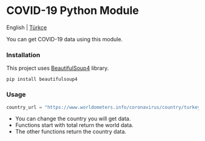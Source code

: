 # COVID-19 Python Module
English | [Türkçe](README.md)

You can get COVID-19 data using this module.

### Installation
This project uses [BeautifulSoup4](https://pypi.org/project/beautifulsoup4/) library.
```
pip install beautifulsoup4
```

### Usage
```python
country_url = "https://www.worldometers.info/coronavirus/country/turkey"
```
* You can change the country you will get data.<br>
* Functions start with total return the world data.<br>
* The other functions return the country data.